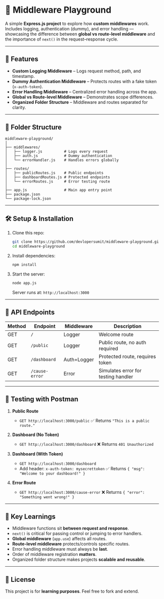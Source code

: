 # 📘 Middleware Playground

A simple **Express.js project** to explore how **custom middlewares** work.
Includes logging, authentication (dummy), and error handling — showcasing the difference between **global vs route-level middleware** and the importance of `next()` in the request–response cycle.

---

## 🚀 Features

* **Custom Logging Middleware** – Logs request method, path, and timestamp.
* **Dummy Authentication Middleware** – Protects routes with a fake token (`x-auth-token`).
* **Error Handling Middleware** – Centralized error handling across the app.
* **Global vs Route-level Middleware** – Demonstrates scope differences.
* **Organized Folder Structure** – Middleware and routes separated for clarity.

---

## 📂 Folder Structure

```
middleware-playground/
│
├── middlewares/
│   ├── logger.js          # Logs every request
│   ├── auth.js            # Dummy authentication
│   └── errorHandler.js    # Handles errors globally
│
├── routes/
│   ├── publicRoutes.js    # Public endpoints
│   ├── dashboardRoutes.js # Protected endpoints
│   └── errorRoutes.js     # Error testing route
│
├── app.js                 # Main app entry point
├── package.json
└── package-lock.json
```

---

## 🛠️ Setup & Installation

1. Clone this repo:

   ```bash
   git clone https://github.com/devlopersumit/middleware-playground.git
   cd middleware-playground
   ```

2. Install dependencies:

   ```bash
   npm install
   ```

3. Start the server:

   ```bash
   node app.js
   ```

   Server runs at: `http://localhost:3000`

---

## 📌 API Endpoints

| Method | Endpoint       | Middleware  | Description                         |
| ------ | -------------- | ----------- | ----------------------------------- |
| GET    | `/`            | Logger      | Welcome route                       |
| GET    | `/public`      | Logger      | Public route, no auth required      |
| GET    | `/dashboard`   | Auth+Logger | Protected route, requires token     |
| GET    | `/cause-error` | Error       | Simulates error for testing handler |

---

## 🧪 Testing with Postman

1. **Public Route**

   * `GET http://localhost:3000/public`
     ✅ Returns `"This is a public route."`

2. **Dashboard (No Token)**

   * `GET http://localhost:3000/dashboard`
     ❌ Returns `401 Unauthorized`

3. **Dashboard (With Token)**

   * `GET http://localhost:3000/dashboard`
   * Add header: `x-auth-token: mysecrettoken`
     ✅ Returns `{ "msg": "Welcome to your dashboard!" }`

4. **Error Route**

   * `GET http://localhost:3000/cause-error`
     ❌ Returns `{ "error": "Something went wrong!" }`

---

## 🔑 Key Learnings

* Middleware functions sit **between request and response**.
* `next()` is critical for passing control or jumping to error handlers.
* **Global middleware** (`app.use`) affects all routes.
* **Route-level middleware** protects/controls specific routes.
* Error handling middleware must always be **last**.
* Order of middleware registration **matters**.
* Organized folder structure makes projects **scalable and reusable**.

---

## 📜 License

This project is for **learning purposes**. Feel free to fork and extend.